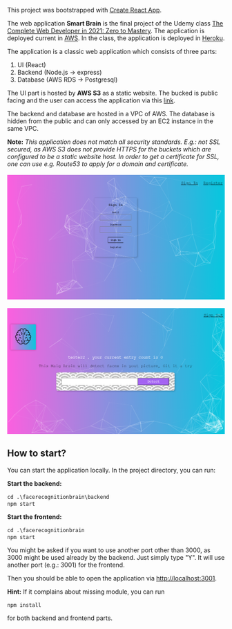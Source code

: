 This project was bootstrapped with [Create React App](https://github.com/facebook/create-react-app).

The web application **Smart Brain** is the final project of the Udemy class [The Complete Web Developer in 2021: Zero to Mastery](https://www.udemy.com/course/the-complete-web-developer-zero-to-mastery/). The application is deployed current in [AWS](https://aws.amazon.com/). In the class, the application is deployed in [Heroku](https://www.heroku.com/).

The application is a classic web application which consists of three parts:
1. UI (React)
2. Backend (Node.js -> express)
3. Database (AWS RDS -> Postgresql)

The UI part is hosted by **AWS S3** as a static website. The bucked is public facing and the user can access the application via this [link](http://smartbrainaws.s3-website-us-east-1.amazonaws.com). 

The backend and database are hosted in a VPC of AWS. The database is hidden from the public and can only accessed by an EC2 instance in the same VPC.

**Note:** *This application does not match all security standards. E.g.: not SSL secured, as AWS S3 does not provide HTTPS for the buckets which are configured to be a static website host. In order to get a certificate for SSL, one can use e.g. Route53 to apply for a domain and certificate.*
<br />
<br />
![Smart Brain](SmartBrain.jpg)
<br />
<br />
![Smart Brain UI](SmartBrainLogin.jpg)


## How to start?
You can start the application locally. In the project directory, you can run:

**Start the backend:**

    cd .\facerecognitionbrain\backend
    npm start

**Start the frontend:**

    cd .\facerecognitionbrain
    npm start

You might be asked if you want to use another port other than 3000, as 3000 might be used already by the backend. Just simply type "Y". It will use another port (e.g.: 3001) for the frontend.

Then you should be able to open the application via [http://localhost:3001](http://localhost:3000).

**Hint:** If it complains about missing module, you can run 

    npm install

for both backend and frontend parts.